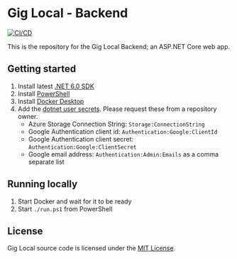 # Gig Local - Backend

[![CI/CD](https://github.com/GigLocal/gig-local-backend/actions/workflows/cicd.yml/badge.svg)](https://github.com/GigLocal/gig-local-backend/actions/workflows/cicd.yml)

This is the repository for the Gig Local Backend; an ASP.NET Core web app.

## Getting started

1. Install latest [.NET 6.0 SDK](https://dotnet.microsoft.com/download/dotnet/6.0)
2. Install [PowerShell](https://docs.microsoft.com/en-us/powershell/scripting/install/installing-powershell?view=powershell-7.1)
2. Install [Docker Desktop](https://www.docker.com/products/docker-desktop)
3. Add the [dotnet user secrets](https://docs.microsoft.com/en-us/aspnet/core/security/app-secrets?view=aspnetcore-5.0&tabs=linux#set-a-secret). Please request these from a repository owner.
    - Azure Storage Connection String: `Storage:ConnectionString`
    - Google Authentication client id: `Authentication:Google:ClientId`
    - Google Authentication client secret: `Authentication:Google:ClientSecret`
    - Google email address: `Authentication:Admin:Emails` as a comma separate list

## Running locally

1. Start Docker and wait for it to be ready
2. Start `./run.ps1` from PowerShell

## License

Gig Local source code is licensed under the [MIT License](LICENSE).
